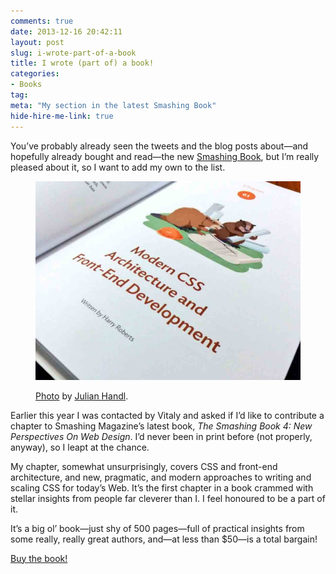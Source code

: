 ```yaml
---
comments: true
date: 2013-12-16 20:42:11
layout: post
slug: i-wrote-part-of-a-book
title: I wrote (part of) a book!
categories:
- Books
tag:
meta: "My section in the latest Smashing Book"
hide-hire-me-link: true
---
```


You’ve probably already seen the tweets and the blog posts about—and hopefully
already bought and read—the new [Smashing
Book](http://www.smashingmagazine.com/smashing-book-4-new-perspectives/), but
I’m really pleased about it, so I want to add my own to the list.

<figure>
<img src="/wp-content/uploads/2013/12/smbook4.jpg" alt="Photo of the Smashing Book #4">
<figcaption>
<p><a href="https://twitter.com/jurihandl/status/412678274046001152">Photo</a>
by <a href="https://twitter.com/jurihandl">Julian Handl</a>.</p>
</figcaption>
</figure>

Earlier this year I was contacted by Vitaly and asked if I’d like to contribute
a chapter to Smashing Magazine’s latest book, <cite>The Smashing Book 4: New
Perspectives On Web Design</cite>. I’d never been in print before (not properly,
anyway), so I leapt at the chance.

My chapter, somewhat unsurprisingly, covers CSS and front-end architecture, and
new, pragmatic, and modern approaches to writing and scaling CSS for today’s
Web. It’s the first chapter in a book crammed with stellar insights from people
far cleverer than I. I feel honoured to be a part of it.

It’s a big ol’ book—just shy of 500 pages—full of practical insights from some
really, really great authors, and—at less than $50—is a total bargain!

<a href="https://shop.smashingmagazine.com/smashing-book-4-new-perspectives-on-web-design.html" class="btn  btn--full  btn--large">
    Buy the book!
</a>
